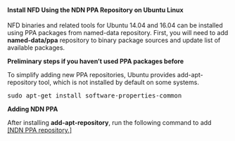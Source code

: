 #### Install NFD Using the NDN PPA Repository on Ubuntu Linux

NFD binaries and related tools for Ubuntu 14.04 and 16.04 can be installed using PPA packages from named-data repository. First, you will need to add <b>named-data/ppa</b> repository to binary package sources and update list of available packages.



<b>Preliminary steps if you haven’t used PPA packages before</b><p>
To simplify adding new PPA repositories, Ubuntu provides add-apt-repository tool, which is not installed by default on some systems.

<pre>
sudo apt-get install software-properties-common
</pre>

<b>Adding NDN PPA</b><p>
After installing <b>add-apt-repository</b>, run the following command to add [[NDN PPA repository.] ](https://launchpad.net/~named-data/+archive/ppa)

